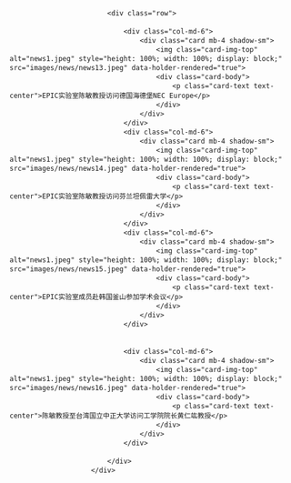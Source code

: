 ﻿<div class="container">


							<div class="row">

								<div class="col-md-6">
									<div class="card mb-4 shadow-sm">
										<img class="card-img-top"  alt="news1.jpeg" style="height: 100%; width: 100%; display: block;" src="images/news/news13.jpeg" data-holder-rendered="true">
										<div class="card-body">
											<p class="card-text text-center">EPIC实验室陈敏教授访问德国海德堡NEC Europe</p>
										</div>
									</div>
								</div>
								<div class="col-md-6">
									<div class="card mb-4 shadow-sm">
										<img class="card-img-top"  alt="news1.jpeg" style="height: 100%; width: 100%; display: block;" src="images/news/news14.jpeg" data-holder-rendered="true">
										<div class="card-body">
											<p class="card-text text-center">EPIC实验室陈敏教授访问芬兰坦佩雷大学</p>
										</div>
									</div>
								</div>
								<div class="col-md-6">
									<div class="card mb-4 shadow-sm">
										<img class="card-img-top"  alt="news1.jpeg" style="height: 100%; width: 100%; display: block;" src="images/news/news15.jpeg" data-holder-rendered="true">
										<div class="card-body">
											<p class="card-text text-center">EPIC实验室成员赴韩国釜山参加学术会议</p>
										</div>
									</div>
								</div>


								<div class="col-md-6">
									<div class="card mb-4 shadow-sm">
										<img class="card-img-top"  alt="news1.jpeg" style="height: 100%; width: 100%; display: block;" src="images/news/news16.jpeg" data-holder-rendered="true">
										<div class="card-body">
											<p class="card-text text-center">陈敏教授至台湾国立中正大学访问工学院院长黄仁竑教授</p>
										</div>
									</div>
								</div>

							</div>
						</div>